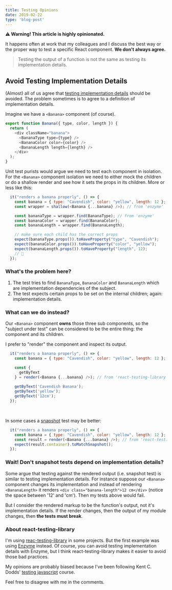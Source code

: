 ```yaml
---
title: Testing Opinions
date: 2019-02-22
type: 'blog-post'
---
```


**⚠️ Warning! This article is highly opinionated.**

It happens often at work that my colleagues and I discuss the best way or the proper way to test a specific React component. **We don't always agree.**

> Testing the output of a function is not the same as testing its implementation details.

## Avoid Testing Implementation Details

(Almost) all of us agree that [testing implementation details](https://kentcdodds.com/blog/testing-implementation-details) should be avoided. The problem sometimes is to agree to a definition of implementation details.

Imagine we have a `<Banana>` component (of course).

```js
export function Banana({ type, color, length }) {
  return (
    <div className="banana">
      <BananaType type={type} />
      <BananaColor color={color} />
      <BananaLength length={length} />
    </div>
  );
}
```

Unit test purists would argue we need to test each component in isolation. For the `<Banana>` component isolation we need to either mock the children or do a shallow render and see how it sets the props in its children. More or less like this:

```js
  it("renders a banana properly", () => {
    const banana = { type: "Cavendish", color: "yellow", length: 12 };
    const wrapper = shallow(<Banana {...banana} />); // from 'enzyme'

    const bananaType = wrapper.find(BananaType); // from 'enzyme'
    const bananaColor = wrapper.find(BananaColor);
    const bananaLength = wrapper.find(BananaLength);

    // make sure each child has the correct props
    expect(bananaType.props()).toHaveProperty("type", "Cavendish");
    expect(bananaColor.props()).toHaveProperty("color", "yellow");
    expect(bananaLength.props()).toHaveProperty("length", 12);
    // 🤔
  });
```
### What's the problem here?

1. The test tries to find `BananaType`, `BananaColor` and `BananaLength` which are implementation dependencies of the subject.
2. The test expects certain props to be set on the internal children; again: implementation details.

### What can we do instead?

Our `<Banana>` component **owns** those three sub components, so the "subject under test" can be considered to be the entire thing: the component and its children. 

I prefer to "render" the component and inspect its output.

```js
  it("renders a banana properly", () => {
    const banana = { type: "Cavendish", color: "yellow", length: 12 };

    const {
      getByText
    } = render(<Banana {...banana} />); // from 'react-testing-library'
    
    getByText('Cavendish Banana');
    getByText('yellow');
    getByText('12cm');
  });
```
<br/>

In some cases a [snapshot](https://jestjs.io/docs/en/snapshot-testing.html) test may be better:

```js
  it("renders a banana properly", () => {
    const banana = { type: "Cavendish", color: "yellow", length: 12 };
    const result = render(<Banana {...banana} />); // from 'react-testing-library'
    expect(result.container).toMatchSnapshot();
  });
```

### Wait! Don't snapshot tests depend on implementation details?

Some argue that testing against the rendered output (i.e. snapshot test) is similar to testing implementation details. For instance suppose our `<Banana>` component changes its implementation and instead of rendering `<BananaLength>` it renders `<div class="banana-length">12 cm</div>` (notice the space between '12' and 'cm'). Then my tests above would fail.

But I consider the rendered markup to be the function's output, not it's implementation details. If the render changes, then the output of my module changes, then **the tests must break**. 


### About react-testing-library

I'm using [reac-testing-library](https://testing-library.com/react) in some projects. But the first example was using [Enzyme](https://airbnb.io/enzyme/) instead. Of course, you can avoid testing implementation details with Enzyme, but I think react-testing-library makes it easier to avoid those bad practices.

My opinions are probably biased because I've been following Kent C. Dodds' [testing javascript](https://testingjavascript.com/) course.

Feel free to disagree with me in the comments.